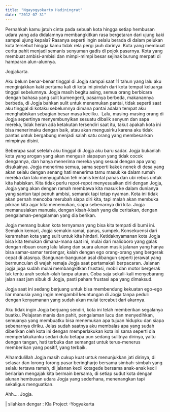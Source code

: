 ```yaml
---
title: "Ngayogyokarto Hadiningrat"
date: "2012-07-31"
---
```


Pernahkah kamu jatuh cinta pada sebuah kota hingga setiap hembusan udara yang ada didalamnya membangkitkan rasa bergetaran dari ujung kaki sampai ujung kepala? Rasanya seperti ingin selalu berada di dalam pelukan kota tersebut hingga kamu tidak rela pergi jauh darinya. Kota yang membuat cerita pahit menjadi semanis senyuman gadis di pojok pasarnya. Kota yang membuat ambisi-ambisi dan mimpi-mimpi besar sejinak burung merpati di hamparan alun-alunnya.

Jogjakarta.

Aku belum benar-benar tinggal di Jogja sampai saat 11 tahun yang lalu aku menginjakkan kaki pertama kali di kota ini pindah dari kota tempat keluarga tinggal sebelumnya. Jogja masih begitu asing, semua orang berbicara dengan bahasa yang sulit kumengerti, pasarnya berbeda, makanannya berbeda, di Jogja bahkan sulit untuk menemukan pantai, tidak seperti saat aku tinggal di kotaku sebelumnya dimana pantai adalah tempat aku menghabiskan sebagian besar masa kecilku.  Lalu, masing-masing orang di Jogja sepertinya menyembunyikan sesuatu dibalik senyum dan sapa mereka, tidak heran ada ketakutan tersendiri saat itu, takut apakah kota ini bisa menerimaku dengan baik, atau akan mengusirku karena aku tidak pantas untuk bergabung menjadi salah satu orang yang membesarkan mimpinya disini.

Beberapa saat setelah aku tinggal di Jogja aku baru sadar. Jogja bukanlah kota yang arogan yang akan mengusir siapapun yang tidak cocok dengannya, dan hanya menerima mereka yang sesuai dengan apa yang disukainya. Jogja menerima semua, sama seperti kakek nenek di desa yang akan selalu dengan senang hati menerima tamu masuk ke dalam rumah mereka dan lalu menyuguhkan teh manis kental panas dan ubi rebus untuk kita habiskan. Kita tidak perlu repot-repot menyesuaikan diri dengan Jogja, Jogja yang akan dengan ramah membawa kita masuk ke dalam dunianya yang santun tapi penuh ambisi, semarak tapi tetap nyaman. Kota ini tidak akan pernah mencoba merubah siapa diri kita, tapi malah akan membuka pikiran kita agar kita menemukan, siapa sebenarnya diri kita. Jogja memanusiakan manusia, dengan kisah-kisah yang dia ceritakan, dengan pengalaman-pengalaman yang dia berikan.

Jogja memang bukan kota ternyaman yang bisa kita tempati di bumi ini. Semakin kemari, Jogja semakin ramai, panas, sumpek. Konsekuensi dari keramahan kota yang sulit untuk kita hindari. Ketidaknyamanan kota Jogja bisa kita temukan dimana-mana saat ini, mulai dari malioboro yang galak dengan ribuan orang lalu lalang dan suara alunan musik jalanan yang hanya bisa samar-samar terdengar, kalah dengan ego orang-orang yang bergerak cepat di atasnya. Bangunan-bangunan asal dibangun seperti jerawat yang bermunculan di wajah remaja Jogja saat pertamakali berpacaran. Jalanan jogja juga sudah mulai membangkitkan frustasi, mobil dan motor bergerak tak tentu arah seolah-olah tanpa aturan. Coba saja sekali-kali menyebarang jalan saat jam sibuk di Jogja, pasti paham frustasi apa yang dimaksud.

Jogja saat ini sedang berjuang untuk bisa membendung kekuatan ego-ego liar manusia yang ingin mengambil keuntungan di Jogja tanpa peduli dengan kenyamanan yang sudah akan mulai tercabut dari akarnya.

Aku tidak ingin Jogja berjuang sendiri, kota ini telah memberikan segalanya buatku. Pelajaran manis dan pahit, pengalaman lucu dan menyedihkan, semuanya yang membuatku bisa menemukan apa tujuan hidupku dan siapa sebenarnya diriku. Jelas sudah saatnya aku membalas apa yang sudah diberikan oleh kota ini dengan memperlakukan kota ini sama seperti dia memperlakukanku sedari dulu betapa pun sedang sulitnya dirinya, yaitu dengan tangan, hati terbuka dan semangat untuk terus-menerus memberikan yang positif, yang terbaik.

Alhamdulillah Jogja masih cukup kuat untuk menunjukkan jati dirinya, di selasar dan lorong-lorong pasar beringharjo bersama simbah-simbah yang selalu tertawa ramah, di jalanan kecil kotagede bersama anak-anak kecil berlarian mengajak kita bermain bersama, di setiap sudut kota dengan alunan hembusan udara Jogja yang sederhana, menenangkan tapi sekaligus menguatkan.

Ahh.... Jogja.

| silahkan dengar : Kla Project -Yogyakarta

